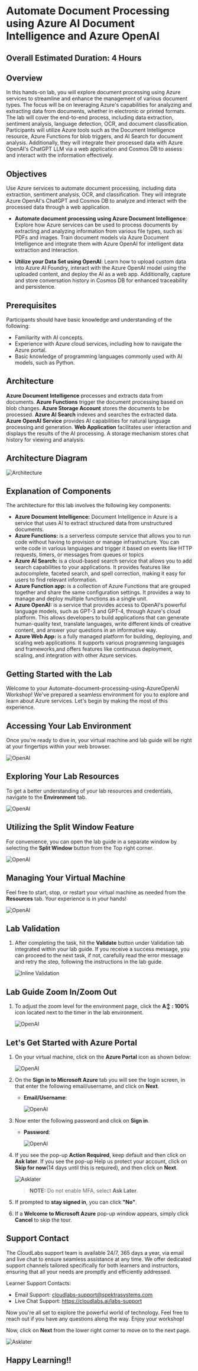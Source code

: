# Automate Document Processing using Azure AI Document Intelligence and Azure OpenAI
## Overall Estimated Duration: 4 Hours
## Overview

In this hands-on lab, you will explore document processing using Azure services to streamline and enhance the management of various document types. The focus will be on leveraging Azure's capabilities for analyzing and extracting data from documents, whether in electronic or printed formats. The lab will cover the end-to-end process, including data extraction, sentiment analysis, language detection, OCR, and document classification. Participants will utilize Azure tools such as the Document Intelligence resource, Azure Functions for blob triggers, and AI Search for document analysis. Additionally, they will integrate their processed data with Azure OpenAI's ChatGPT LLM via a web application and Cosmos DB to assess and interact with the information effectively.

## Objectives
Use Azure services to automate document processing, including data extraction, sentiment analysis, OCR, and classification. They will integrate Azure OpenAI's ChatGPT and Cosmos DB to analyze and interact with the processed data through a web application.

- **Automate document processing using Azure Document Intelligence**: Explore how Azure services can be used to process documents by extracting and analyzing information from various file types, such as PDFs and images. Train document models via Azure Document Intelligence and integrate them with Azure OpenAI for intelligent data extraction and interaction.

- **Utilize your Data Set using OpenAI**: Learn how to upload custom data into Azure AI Foundry, interact with the Azure OpenAI model using the uploaded content, and deploy the AI as a web app. Additionally, capture and store conversation history in Cosmos DB for enhanced traceability and persistence.
  
## Prerequisites

Participants should have basic knowledge and understanding of the following:

- Familiarity with AI concepts.
- Experience with Azure cloud services, including how to navigate the Azure portal.
- Basic knowledge of programming languages commonly used with AI models, such as Python.
  
## Architecture

**Azure Document Intelligence** processes and extracts data from documents. **Azure Functions** trigger the document processing based on blob changes. **Azure Storage Account** stores the documents to be processed. **Azure AI Search** indexes and searches the extracted data. **Azure OpenAI Service** provides AI capabilities for natural language processing and generation. **Web Application** facilitates user interaction and displays the results of the AI processing. A storage mechanism stores chat history for viewing and analysis.

## Architecture Diagram

![Architecture](images/new-arch-lab-2.png)

## Explanation of Components

The architecture for this lab involves the following key components:

- **Azure Document Intelligence:** Document Intelligence in Azure is a service that uses AI to extract structured data from unstructured documents.
- **Azure Functions:** is a serverless compute service that allows you to run code without having to provision or manage infrastructure. You can write code in various languages and trigger it based on events like HTTP requests, timers, or messages from queues or topics
- **Azure AI Search:** is a cloud-based search service that allows you to add search capabilities to your applications. It provides features like autocomplete, faceted search, and spell correction, making it easy for users to find relevant information.
- **Azure Function app:** is a collection of Azure Functions that are grouped together and share the same configuration settings. It provides a way to manage and deploy multiple functions as a single unit.
- **Azure OpenAI:** is a service that provides access to OpenAI's powerful language models, such as GPT-3 and GPT-4, through Azure's cloud platform. This allows developers to build applications that can generate human-quality text, translate languages, write different kinds of creative content, and answer your questions in an informative way.
- **Azure Web App:** is a fully managed platform for building, deploying, and scaling web applications. It supports various programming languages and frameworks,and offers features like continuous deployment, scaling, and integration with other Azure services.

## Getting Started with the Lab
Welcome to your Automate-document-processing-using-AzureOpenAI Workshop! We've prepared a seamless environment for you to explore and learn about Azure services. Let's begin by making the most of this experience.
 
## Accessing Your Lab Environment
 
Once you're ready to dive in, your virtual machine and lab guide will be right at your fingertips within your web browser.

  ![OpenAI](images/new-get-start-25-9upd.png)

 
## Exploring Your Lab Resources
 
To get a better understanding of your lab resources and credentials, navigate to the **Environment** tab.
 
  ![OpenAI](images/new-get-start-25-2upd-1.png)
 
## Utilizing the Split Window Feature
 
For convenience, you can open the lab guide in a separate window by selecting the **Split Window** button from the Top right corner.
 
  ![OpenAI](images/new-get-start-25-3upd.png)

## Managing Your Virtual Machine
 
Feel free to start, stop, or restart your virtual machine as needed from the **Resources** tab. Your experience is in your hands!

  ![OpenAI](images/new-get-start-25-4upd.png)

## Lab Validation

1. After completing the task, hit the **Validate** button under Validation tab integrated within your lab guide. If you receive a success message, you can proceed to the next task, if not, carefully read the error message and retry the step, following the instructions in the lab guide.

   ![Inline Validation](images/new-get-start-25-5upd.png)

## Lab Guide Zoom In/Zoom Out
 
1. To adjust the zoom level for the environment page, click the **A↕ : 100%** icon located next to the timer in the lab environment.

     ![OpenAI](images/new-get-start-25-6upd.png)

## Let's Get Started with Azure Portal
 
1. On your virtual machine, click on the **Azure Portal** icon as shown below:
 
    ![OpenAI](images/sc900-image(1).png)

1. On the **Sign in to Microsoft Azure** tab you will see the login screen, in that enter the following email/username, and click on **Next**. 

   * **Email/Username**: <inject key="AzureAdUserEmail"></inject>
   
      ![OpenAI](images/sc900-image-1.png)
     
1. Now enter the following password and click on **Sign in**.
   
   * **Password**: <inject key="AzureAdUserPassword"></inject>
   
      ![OpenAI](images/sc900-image-2.png)

1. If you see the pop-up **Action Required**, keep default and then click on **Ask later**. If you see the pop-up Help us protect your account, click on **Skip for now**(14 days until this is required), and then click on **Next**.

   ![Asklater](images/asklater.png)

   >**NOTE:** Do not enable MFA, select **Ask Later**.
     
1. If prompted to **stay signed in**, you can click **"No"**.
 
1. If a **Welcome to Microsoft Azure** pop-up window appears, simply click **Cancel** to skip the tour.
   

## Support Contact
The CloudLabs support team is available 24/7, 365 days a year, via email and live chat to ensure seamless assistance at any time. We offer dedicated support channels tailored specifically for both learners and instructors, ensuring that all your needs are promptly and efficiently addressed.

Learner Support Contacts:

   - Email Support: cloudlabs-support@spektrasystems.com
   - Live Chat Support: https://cloudlabs.ai/labs-support

Now you're all set to explore the powerful world of technology. Feel free to reach out if you have any questions along the way. Enjoy your workshop!

Now, click on **Next** from the lower right corner to move on to the next page.

  ![Asklater](images/num.png)

## Happy Learning!!
